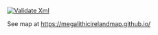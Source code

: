 
[![Validate Xml](https://github.com/Megalithicirelandmap/Megalithicirelandmap.github.io/actions/workflows/xmllint.yml/badge.svg)](https://github.com/Megalithicirelandmap/Megalithicirelandmap.github.io/actions/workflows/xmllint.yml)

See map at <https://megalithicirelandmap.github.io/>
